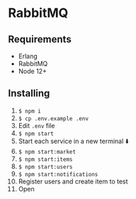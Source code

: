 # RabbitMQ

## Requirements
* Erlang
* RabbitMQ
* Node 12+

## Installing

1. `$ npm i`
2. `$ cp .env.example .env`
3. Edit `.env` file
4. `$ npm start`
5. Start each service in a new terminal :arrow_down:
6. `$ npm start:market`
7. `$ npm start:items`
8. `$ npm start:users`
9. `$ npm start:notifications`
10. Register users and create item to test
11. Open 